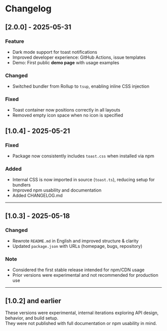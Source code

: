 # Changelog

## [2.0.0] - 2025-05-31

### Feature

-   Dark mode support for toast notifications
-   Improved developer experience: GitHub Actions, issue templates
-   Demo: First public **demo page** with usage examples

### Changed

-   Switched bundler from Rollup to `tsup`, enabling inline CSS injection

### Fixed

-   Toast container now positions correctly in all layouts
-   Removed empty icon space when no icon is specified

## [1.0.4] - 2025-05-21

### Fixed

-   Package now consistently includes `toast.css` when installed via npm

### Added

-   Internal CSS is now imported in source (`toast.ts`), reducing setup for bundlers
-   Improved npm usability and documentation
-   Added CHANGELOG.md

---

## [1.0.3] - 2025-05-18

### Changed

-   Rewrote `README.md` in English and improved structure & clarity
-   Updated `package.json` with URLs (homepage, bugs, repository)

### Note

-   Considered the first stable release intended for npm/CDN usage
-   Prior versions were experimental and not recommended for production use

---

## [1.0.2] and earlier

These versions were experimental, internal iterations exploring API design, behavior, and build setup.  
They were not published with full documentation or npm usability in mind.
